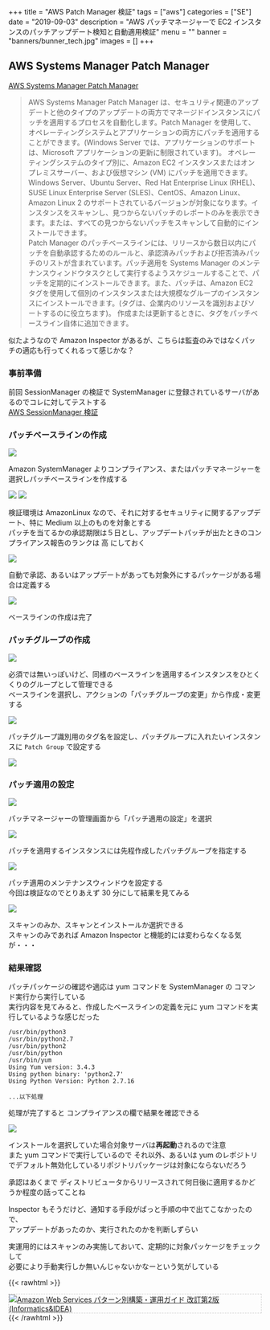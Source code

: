 +++
title = "AWS Patch Manager 検証"
tags = ["aws"]
categories = ["SE"]
date = "2019-09-03"
description = "AWS パッチマネージャーで EC2 インスタンスのパッチアップデート検知と自動適用検証"
menu = ""
banner = "banners/bunner_tech.jpg"
images = []
+++

<!--more-->

## AWS Systems Manager Patch Manager
<i class="fas fa-external-link-alt"></i> [AWS Systems Manager Patch Manager](https://docs.aws.amazon.com/ja_jp/systems-manager/latest/userguide/systems-manager-patch.html)  

> AWS Systems Manager Patch Manager は、セキュリティ関連のアップデートと他のタイプのアップデートの両方でマネージドインスタンスにパッチを適用するプロセスを自動化します。Patch Manager を使用して、オペレーティングシステムとアプリケーションの両方にパッチを適用することができます。(Windows Server では、アプリケーションのサポートは、Microsoft アプリケーションの更新に制限されています)。 オペレーティングシステムのタイプ別に、Amazon EC2 インスタンスまたはオンプレミスサーバー、および仮想マシン (VM) にパッチを適用できます。Windows Server、Ubuntu Server、Red Hat Enterprise Linux (RHEL)、SUSE Linux Enterprise Server (SLES)、CentOS、Amazon Linux、Amazon Linux 2 のサポートされているバージョンが対象になります。インスタンスをスキャンし、見つからないパッチのレポートのみを表示できます。または、すべての見つからないパッチをスキャンして自動的にインストールできます。  
> Patch Manager のパッチベースラインには、リリースから数日以内にパッチを自動承認するためのルールと、承認済みパッチおよび拒否済みパッチのリストが含まれています。パッチ適用を Systems Manager のメンテナンスウィンドウタスクとして実行するようスケジュールすることで、パッチを定期的にインストールできます。また、パッチは、Amazon EC2 タグを使用して個別のインスタンスまたは大規模なグループのインスタンスにインストールできます。(タグは、企業内のリソースを識別およびソートするのに役立ちます)。 作成または更新するときに、タグをパッチベースライン自体に追加できます。  

似たようなので Amazon Inspector があるが、こちらは監査のみではなくパッチの適応も行ってくれるって感じかな？  

### 事前準備
前回 SessionManager の検証で SystemManager に登録されているサーバがあるのでコレに対してテストする  
<i class="fas fa-external-link-alt"></i> [AWS SessionManager 検証](/2019/07/24/aws-sessionmanager/)  

### パッチベースラインの作成
<img src="/images/2019/aws-patch/patchmanager_set01.png" />  

Amazon SystemManager よりコンプライアンス、またはパッチマネージャーを選択しパッチベースラインを作成する  

<img src="/images/2019/aws-patch/patchmanager_set02.png" />  
<img src="/images/2019/aws-patch/patchmanager_set03.png" />  

検証環境は AmazonLinux なので、それに対するセキュリティに関するアップデート、特に Medium 以上のものを対象とする  
パッチを当てるかの承認期限は５日とし、アップデートパッチが出たときのコンプライアンス報告のランクは 高 にしておく  

<img src="/images/2019/aws-patch/patchmanager_set04.png" />  

自動で承認、あるいはアップデートがあっても対象外にするパッケージがある場合は定義する  

<img src="/images/2019/aws-patch/patchmanager_set05.png" />  

ベースラインの作成は完了  

### パッチグループの作成
<img src="/images/2019/aws-patch/patchmanager_set06.png" />  

必須では無いっぽいけど、同様のベースラインを適用するインスタンスをひとくくりのグループとして管理できる  
ベースラインを選択し、アクションの「パッチグループの変更」から作成・変更する  

<img src="/images/2019/aws-patch/patchmanager_set07.png" />  

パッチグループ識別用のタグ名を設定し、パッチグループに入れたいインスタンスに `Patch Group` で設定する  

<img src="/images/2019/aws-patch/patchmanager_set08.png" />  

### パッチ適用の設定
<img src="/images/2019/aws-patch/patchmanager_set10.png" />  

パッチマネージャーの管理画面から「パッチ適用の設定」を選択  

<img src="/images/2019/aws-patch/patchmanager_set09.png" />  

パッチを適用するインスタンスには先程作成したパッチグループを指定する  

<img src="/images/2019/aws-patch/patchmanager_set11.png" />  

パッチ適用のメンテナンスウィンドウを設定する  
今回は検証なのでとりあえず 30 分にして結果を見てみる  

<img src="/images/2019/aws-patch/patchmanager_set12.png" />  

スキャンのみか、スキャンとインストールか選択できる  
スキャンのみであれば Amazon Inspector と機能的には変わらなくなる気が・・・  

### 結果確認
パッチパッケージの確認や適応は yum コマンドを SystemManager の コマンド実行から実行している  
実行内容を見てみると、作成したベースラインの定義を元に yum コマンドを実行しているような感じだった  

```
/usr/bin/python3
/usr/bin/python2.7
/usr/bin/python2
/usr/bin/python
/usr/bin/yum
Using Yum version: 3.4.3
Using python binary: 'python2.7'
Using Python Version: Python 2.7.16

...以下処理  
```

処理が完了すると コンプライアンスの欄で結果を確認できる  

<img src="/images/2019/aws-patch/patchmanager_set13.png" />  

インストールを選択していた場合対象サーバは**再起動**されるので注意  
また yum コマンドで実行しているので それ以外、あるいは yum のレポジトリでデフォルト無効化しているリポジトリパッケージは対象にならないだろう  

承認はあくまで ディストリビュータからリリースされて何日後に適用するかどうか程度の話ってことね  

Inspector もそうだけど、通知する手段がぱっと手順の中で出てこなかったので、  
アップデートがあったのか、実行されたのかを判断しずらい  

実運用的にはスキャンのみ実施しておいて、定期的に対象パッケージをチェックして  
必要により手動実行しか無いんじゃないかなーという気がしている  

{{< rawhtml >}}
<div style="border: dashed 1px #ccc;">
<a href="http://www.amazon.co.jp/exec/obidos/ASIN/4797392576/sinokyoufu-22/ref=nosim/" name="amazletlink" target="_blank"><img src="https://images-fe.ssl-images-amazon.com/images/I/61iiVnqAeGL._SL160_.jpg" alt="Amazon Web Services パターン別構築・運用ガイド 改訂第2版 (Informatics&IDEA)" style="border: none;" /></a>
</div>
{{< /rawhtml >}}

